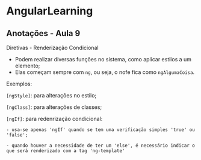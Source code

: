 # AngularLearning

## Anotações - Aula 9

Diretivas - Renderização Condicional

- Podem realizar diversas funções no sistema, como aplicar estilos a um elemento;
- Elas começam sempre com `ng`, ou seja, o nofe fica como `ngAlgumaCoisa`.

Exemplos:

`[ngStyle]`: para alterações no estilo;

`[ngClass]`: para alterações de classes;

`[ngIf]`: para redenrização condicional:

```
- usa-se apenas 'ngIf' quando se tem uma verificação simples 'true' ou 'false';

- quando houver a necessidade de ter um 'else', é necessário indicar o que será renderizado com a tag 'ng-template'
```
